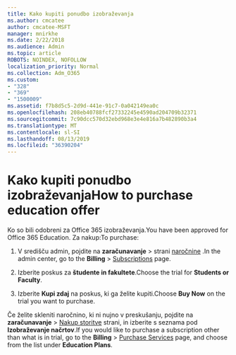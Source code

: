 ```yaml
---
title: Kako kupiti ponudbo izobraževanja
ms.author: cmcatee
author: cmcatee-MSFT
manager: mnirkhe
ms.date: 2/22/2018
ms.audience: Admin
ms.topic: article
ROBOTS: NOINDEX, NOFOLLOW
localization_priority: Normal
ms.collection: Adm_O365
ms.custom:
- "328"
- "369"
- "1500009"
ms.assetid: f7b8d5c5-2d9d-441e-91c7-0a042149ea0c
ms.openlocfilehash: 208eb40788fcf27332245e4590ad204709b32371
ms.sourcegitcommit: 7c90dcc570d32ebd968e3e4e816a7b482890b3a4
ms.translationtype: MT
ms.contentlocale: sl-SI
ms.lasthandoff: 08/13/2019
ms.locfileid: "36390204"
---
```

# <a name="how-to-purchase-education-offer"></a><span data-ttu-id="652b8-102">Kako kupiti ponudbo izobraževanja</span><span class="sxs-lookup"><span data-stu-id="652b8-102">How to purchase education offer</span></span>

<span data-ttu-id="652b8-103">Ko so bili odobreni za Office 365 izobraževanja.</span><span class="sxs-lookup"><span data-stu-id="652b8-103">You have been approved for Office 365 Education.</span></span> <span data-ttu-id="652b8-104">Za nakup:</span><span class="sxs-lookup"><span data-stu-id="652b8-104">To purchase:</span></span>
  
1. <span data-ttu-id="652b8-105">V središču admin, pojdite na **zaračunavanje** \> strani [naročnine](https://go.microsoft.com/fwlink/p/?linkid=842054) .</span><span class="sxs-lookup"><span data-stu-id="652b8-105">In the admin center, go to the **Billing** \> [Subscriptions](https://go.microsoft.com/fwlink/p/?linkid=842054) page.</span></span>

2. <span data-ttu-id="652b8-106">Izberite poskus za **študente in fakultete**.</span><span class="sxs-lookup"><span data-stu-id="652b8-106">Choose the trial for **Students or Faculty**.</span></span>

3. <span data-ttu-id="652b8-107">Izberite **Kupi zdaj** na poskus, ki ga želite kupiti.</span><span class="sxs-lookup"><span data-stu-id="652b8-107">Choose **Buy Now** on the trial you want to purchase.</span></span> 

<span data-ttu-id="652b8-108">Če želite skleniti naročnino, ki ni nujno v preskušanju, pojdite na **zaračunavanje** \> [Nakup storitve](https://go.microsoft.com/fwlink/p/?linkid=868433) strani, in izberite s seznama pod **Izobraževanje načrtov**.</span><span class="sxs-lookup"><span data-stu-id="652b8-108">If you would like to purchase a subscription other than what is in trial, go to the **Billing** \> [Purchase Services](https://go.microsoft.com/fwlink/p/?linkid=868433) page, and choose from the list under **Education Plans**.</span></span>